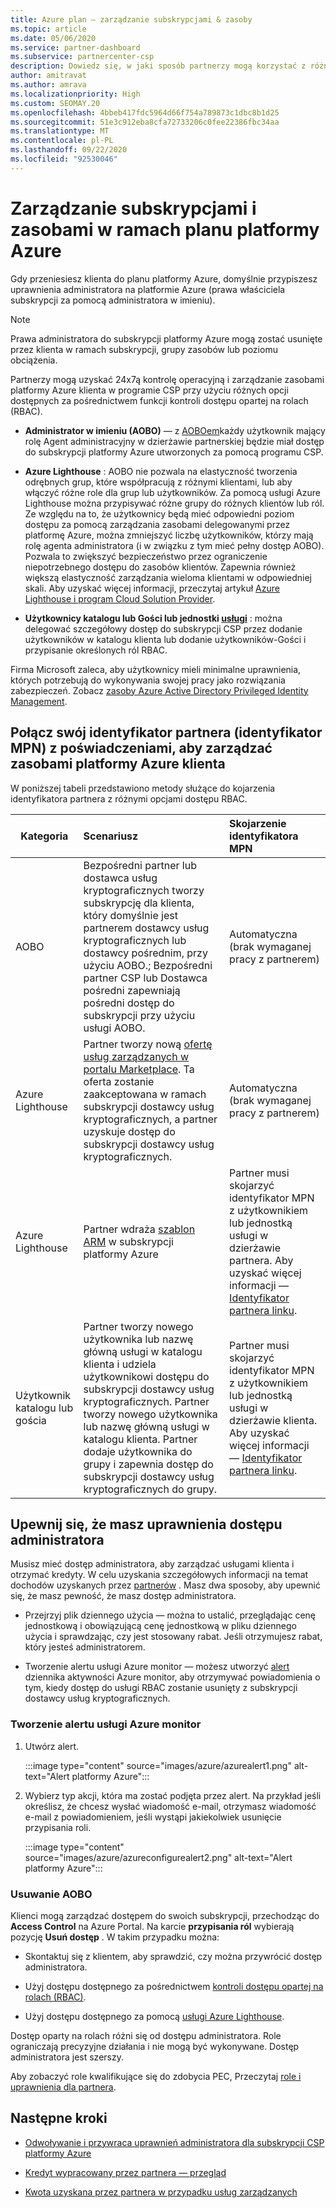 ```yaml
---
title: Azure plan — zarządzanie subskrypcjami & zasoby
ms.topic: article
ms.date: 05/06/2020
ms.service: partner-dashboard
ms.subservice: partnercenter-csp
description: Dowiedz się, w jaki sposób partnerzy mogą korzystać z różnych opcji kontroli dostępu opartej na rolach (RBAC), aby uzyskiwać kontrolę operacyjną i zarządzać zasobami platformy Azure klienta.
author: amitravat
ms.author: amrava
ms.localizationpriority: High
ms.custom: SEOMAY.20
ms.openlocfilehash: 4bbeb417fdc5964d66f754a789873c1dbc8b1d25
ms.sourcegitcommit: 51e3c912eba8cfa72733206c0fee22386fbc34aa
ms.translationtype: MT
ms.contentlocale: pl-PL
ms.lasthandoff: 09/22/2020
ms.locfileid: "92530046"
---
```

# <a name="manage-subscriptions-and-resources-under-the-azure-plan"></a>Zarządzanie subskrypcjami i zasobami w ramach planu platformy Azure

Gdy przeniesiesz klienta do planu platformy Azure, domyślnie przypiszesz uprawnienia administratora na platformie Azure (prawa właściciela subskrypcji za pomocą administratora w imieniu).

 > [!NOTE]
 > Prawa administratora do subskrypcji platformy Azure mogą zostać usunięte przez klienta w ramach subskrypcji, grupy zasobów lub poziomu obciążenia. 

 Partnerzy mogą uzyskać 24x7ą kontrolę operacyjną i zarządzanie zasobami platformy Azure klienta w programie CSP przy użyciu różnych opcji dostępnych za pośrednictwem funkcji kontroli dostępu opartej na rolach (RBAC). 

- **Administrator w imieniu (AOBO)** — z [AOBOem](https://channel9.msdn.com/Series/cspdev/Module-11-Admin-On-Behalf-Of-AOBO)każdy użytkownik mający rolę Agent administracyjny w dzierżawie partnerskiej będzie miał dostęp do subskrypcji platformy Azure utworzonych za pomocą programu CSP.

- **Azure Lighthouse** : AOBO nie pozwala na elastyczność tworzenia odrębnych grup, które współpracują z różnymi klientami, lub aby włączyć różne role dla grup lub użytkowników. Za pomocą usługi Azure Lighthouse można przypisywać różne grupy do różnych klientów lub ról. Ze względu na to, że użytkownicy będą mieć odpowiedni poziom dostępu za pomocą zarządzania zasobami delegowanymi przez platformę Azure, można zmniejszyć liczbę użytkowników, którzy mają rolę agenta administratora (i w związku z tym mieć pełny dostęp AOBO). Pozwala to zwiększyć bezpieczeństwo przez ograniczenie niepotrzebnego dostępu do zasobów klientów. Zapewnia również większą elastyczność zarządzania wieloma klientami w odpowiedniej skali. Aby uzyskać więcej informacji, przeczytaj artykuł [Azure Lighthouse i program Cloud Solution Provider](/azure/lighthouse/concepts/cloud-solution-provider).

-  **Użytkownicy katalogu lub Gości lub jednostki [usługi](/azure/active-directory/develop/app-objects-and-service-principals)** : można delegować szczegółowy dostęp do subskrypcji CSP przez dodanie użytkowników w katalogu klienta lub dodanie użytkowników-Gości i przypisanie określonych ról RBAC.

Firma Microsoft zaleca, aby użytkownicy mieli minimalne uprawnienia, których potrzebują do wykonywania swojej pracy jako rozwiązania zabezpieczeń. Zobacz [zasoby Azure Active Directory Privileged Identity Management](/azure/active-directory/privileged-identity-management/pim-configure).

## <a name="link-your-partner-id-mpn-idto-your-credentials-for-managing-customers-azure-resources"></a>Połącz swój identyfikator partnera (identyfikator MPN) z poświadczeniami, aby zarządzać zasobami platformy Azure klienta

W poniższej tabeli przedstawiono metody służące do kojarzenia identyfikatora partnera z różnymi opcjami dostępu RBAC.

|**Kategoria**   |**Scenariusz**   |**Skojarzenie identyfikatora MPN**|
|-----------------|:------------------------|:------------------|
|AOBO   |Bezpośredni partner lub dostawca usług kryptograficznych tworzy subskrypcję dla klienta, który domyślnie jest partnerem dostawcy usług kryptograficznych lub dostawcy pośrednim, przy użyciu AOBO.; Bezpośredni partner CSP lub Dostawca pośredni zapewniają pośredni dostęp do subskrypcji przy użyciu usługi AOBO.|Automatyczna (brak wymaganej pracy z partnerem)|
|Azure Lighthouse|Partner tworzy nową [ofertę usług zarządzanych w portalu Marketplace](/azure/lighthouse/concepts/managed-services-offers). Ta oferta zostanie zaakceptowana w ramach subskrypcji dostawcy usług kryptograficznych, a partner uzyskuje dostęp do subskrypcji dostawcy usług kryptograficznych.|Automatyczna (brak wymaganej pracy z partnerem)|
|Azure Lighthouse|Partner wdraża [szablon ARM](/azure/lighthouse/how-to/onboard-customer) w subskrypcji platformy Azure|Partner musi skojarzyć identyfikator MPN z użytkownikiem lub jednostką usługi w dzierżawie partnera. Aby uzyskać więcej informacji — [Identyfikator partnera linku](/azure/billing/billing-partner-admin-link-started).|
|Użytkownik katalogu lub gościa|Partner tworzy nowego użytkownika lub nazwę główną usługi w katalogu klienta i udziela użytkownikowi dostępu do subskrypcji dostawcy usług kryptograficznych. Partner tworzy nowego użytkownika lub nazwę główną usługi w katalogu klienta. Partner dodaje użytkownika do grupy i zapewnia dostęp do subskrypcji dostawcy usług kryptograficznych do grupy.|Partner musi skojarzyć identyfikator MPN z użytkownikiem lub jednostką usługi w dzierżawie klienta. Aby uzyskać więcej informacji — [Identyfikator partnera linku](/azure/billing/billing-partner-admin-link-started).|

## <a name="confirm-that-you-have-admin-access"></a>Upewnij się, że masz uprawnienia dostępu administratora

Musisz mieć dostęp administratora, aby zarządzać usługami klienta i otrzymać kredyty. W celu uzyskania szczegółowych informacji na temat dochodów uzyskanych przez [partnerów](partner-earned-credit.md) . Masz dwa sposoby, aby upewnić się, że masz pewność, że masz dostęp administratora.

- Przejrzyj plik dziennego użycia — można to ustalić, przeglądając cenę jednostkową i obowiązującą cenę jednostkową w pliku dziennego użycia i sprawdzając, czy jest stosowany rabat. Jeśli otrzymujesz rabat, który jesteś administratorem.

- Tworzenie alertu usługi Azure monitor — możesz utworzyć [alert](/azure/azure-monitor/platform/alerts-activity-log) dziennika aktywności Azure monitor, aby otrzymywać powiadomienia o tym, kiedy dostęp do usługi RBAC zostanie usunięty z subskrypcji dostawcy usług kryptograficznych.

### <a name="create-an-azure-monitor-alert"></a>Tworzenie alertu usługi Azure monitor

1. Utwórz alert.

   :::image type="content" source="images/azure/azurealert1.png" alt-text="Alert platformy Azure":::

2. Wybierz typ akcji, która ma zostać podjęta przez alert. Na przykład jeśli określisz, że chcesz wysłać wiadomość e-mail, otrzymasz wiadomość e-mail z powiadomieniem, jeśli wystąpi jakiekolwiek usunięcie przypisania roli.

   :::image type="content" source="images/azure/azureconfigurealert2.png" alt-text="Alert platformy Azure":::

### <a name="aobo-removal"></a>Usuwanie AOBO

Klienci mogą zarządzać dostępem do swoich subskrypcji, przechodząc do **Access Control** na Azure Portal. Na karcie **przypisania ról** wybierają pozycję **Usuń dostęp** . W takim przypadku można:

- Skontaktuj się z klientem, aby sprawdzić, czy można przywrócić dostęp administratora.

- Użyj dostępu dostępnego za pośrednictwem [kontroli dostępu opartej na rolach (RBAC)](/azure/role-based-access-control/overview).

- Użyj dostępu dostępnego za pomocą [usługi Azure Lighthouse](https://azure.microsoft.com/services/azure-lighthouse/).

Dostęp oparty na rolach różni się od dostępu administratora. Role ograniczają precyzyjne działania i nie mogą być wykonywane. Dostęp administratora jest szerszy.

Aby zobaczyć role kwalifikujące się do zdobycia PEC, Przeczytaj [role i uprawnienia dla partnera](https://query.prod.cms.rt.microsoft.com/cms/api/am/binary/RE3QuW2).

## <a name="next-steps"></a>Następne kroki

- [Odwoływanie i przywraca uprawnień administratora dla subskrypcji CSP platformy Azure](revoke-reinstate-csp.md)

- [Kredyt wypracowany przez partnera — przegląd](partner-earned-credit.md)

- [Kwota uzyskana przez partnera w przypadku usług zarządzanych](partner-earned-credit-explanation.md)